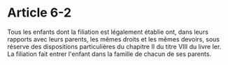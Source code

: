 # Article 6-2

<p>Tous les enfants dont la filiation est légalement établie ont, dans leurs rapports avec leurs parents, les mêmes droits et les mêmes devoirs, sous réserve des dispositions particulières du chapitre II du titre VIII du livre Ier. La filiation fait entrer l'enfant dans la famille de chacun de ses parents.</p>